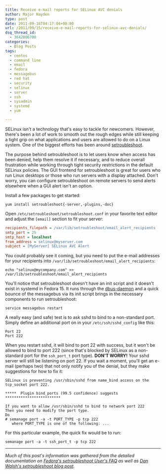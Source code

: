 ```yaml
---
title: Receive e-mail reports for SELinux AVC denials
author: Major Hayden
type: post
date: 2011-09-16T04:17:04+00:00
url: /2011/09/15/receive-e-mail-reports-for-selinux-avc-denials/
dsq_thread_id:
  - 3642806700
categories:
  - Blog Posts
tags:
  - centos
  - command line
  - email
  - fedora
  - messagebus
  - red hat
  - security
  - selinux
  - server
  - ssh
  - sysadmin
  - systemd
  - yum

---
```

SELinux isn't a technology that's easy to tackle for newcomers. However, there's been a lot of work to smooth out the rough edges while still keeping a tight grip on what applications and users are allowed to do on a Linux system. One of the biggest efforts has been around [setroubleshoot][1].

The purpose behind setroubleshoot is to let users know when access has been denied, help them resolve it if necessary, and to reduce overall frustration while working through tight security restrictions in the default SELinux policies. The GUI frontend for setroubleshoot is great for users who run Linux desktops or those who run servers with a display attached. Don't worry, you can configure setroubleshoot on remote servers to send alerts elsewhere when a GUI alert isn't an option.

Install a few packages to get started:

```
yum install setroubleshoot{-server,-plugins,-doc}
```

Open `/etc/setroubleshoot/setroubleshoot.conf` in your favorite text editor and adjust the `[email]` section to fit your server:

```ini
recipients_filepath = /var/lib/setroubleshoot/email_alert_recipients
smtp_port = 25
smtp_host = localhost
from_address = selinux@myserver.com
subject = [MyServer] SELinux AVC Alert
```

You could probably see it coming, but you need to put the e-mail addresses for your recipients into `/var/lib/setroubleshoot/email_alert_recipients`:

```
echo "selinux@mycompany.com" >> /var/lib/setroubleshoot/email_alert_recipients
```

You'll notice that setroubleshoot doesn't have an init script and it doesn't exist in systemd in Fedora 15. It runs through the [dbus-daemon][2] and a quick bounce of the messagebus via its init script brings in the necessary components to run setroubleshoot:

```
service messagebus restart
```

A really easy (and safe) test is to ask sshd to bind to a non-standard port. Simply define an additional port on in your `/etc/ssh/sshd_config` like this:

```
Port 22
Port 222
```

When you restart sshd, it will bind to port 22 with success, but it won't be allowed to bind to port 222 (since that's blocked by SELinux as a non-standard port for the `ssh_port_t` port type). **DON'T WORRY!** Your sshd server will still be listening on port 22. If you wait a moment, you'll get an e-mail (perhaps two) that not only notify you of the denial, but they make suggestions for how to fix it:

```
SELinux is preventing /usr/sbin/sshd from name_bind access on the tcp_socket port 222.

*****  Plugin bind_ports (99.5 confidence) suggests  *************************

If you want to allow /usr/sbin/sshd to bind to network port 222
Then you need to modify the port type.
Do
# semanage port -a -t PORT_TYPE -p tcp 222
   where PORT_TYPE is one of the following: ...
```

For this particular example, the quick fix would be to run:

```
semanage port -a -t ssh_port_t -p tcp 222
```

* * *

*Much of this post's information was gathered from the detailed documentation on [Fedora's setroubleshoot User's FAQ][3] as well as [Dan Walsh's setroubleshoot blog post][4].*

 [1]: https://fedorahosted.org/setroubleshoot/wiki/SETroubleShoot%20Overview
 [2]: http://en.wikipedia.org/wiki/D-Bus
 [3]: http://fedoraproject.org/wiki/Docs/Drafts/SELinux/SETroubleShoot/UserFAQ
 [4]: http://danwalsh.livejournal.com/20931.html
